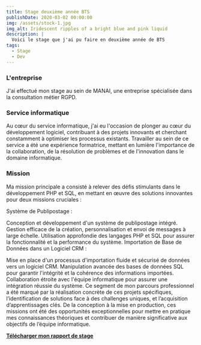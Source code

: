```yaml
---
title: Stage deuxième année BTS
publishDate: 2020-03-02 00:00:00
img: /assets/stock-1.jpg
img_alt: Iridescent ripples of a bright blue and pink liquid
description: |
  Voici le stage que j'ai pu faire en deuxième année de BTS 
tags:
  - Stage
  - Dev
---
```


### L'entreprise


J'ai effectué mon stage au sein de MANAI, une entreprise spécialisée dans la consultation métier RGPD. 

### Service informatique 

Au cœur du service informatique, j'ai eu l'occasion de plonger au cœur du développement logiciel, contribuant à des projets innovants et cherchant constamment à optimiser les processus existants. Travailler au sein de ce service a été une expérience formatrice, mettant en lumière l'importance de la collaboration, de la résolution de problèmes et de l'innovation dans le domaine informatique.

### Mission 

Ma mission principale a consisté à relever des défis stimulants dans le développement PHP et SQL, en mettant en œuvre des solutions innovantes pour deux missions cruciales :

Système de Publipostage :

Conception et développement d'un système de publipostage intégré.
Gestion efficace de la création, personnalisation et envoi de messages à large échelle.
Utilisation approfondie des langages PHP et SQL pour assurer la fonctionnalité et la performance du système.
Importation de Base de Données dans un Logiciel CRM :

Mise en place d'un processus d'importation fluide et sécurisé de données vers un logiciel CRM.
Manipulation avancée des bases de données SQL pour garantir l'intégrité et la cohérence des informations importées.
Collaboration étroite avec l'équipe informatique pour assurer une intégration réussie du système.
Ce segment de mon parcours professionnel a été marqué par la réalisation concrète de ces projets spécifiques, l’identification de solutions face à des challenges uniques, et l’acquisition d’apprentissages clés. De la conception à la mise en production, ces missions ont été des opportunités exceptionnelles pour mettre en pratique mes connaissances théoriques et contribuer de manière significative aux objectifs de l’équipe informatique.

[**Télécharger mon rapport de stage**](https://docs.google.com/document/d/1mPVR8R1uSf3LDhkqVC29QeaVY7CvUXjGwBixwnf6aDw/edit?usp=sharing)
